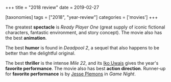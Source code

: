 +++
title = "2018 review"
date = 2019-02-27

[taxonomies]
tags = ["2018", "year-review"]
categories = ['movies']
+++

The greatest **spectacle** is *Ready Player One* (great supply of
iconic fictional characters, fantastic environment, and story concept).
The movie also has the best **animation**.

The best **humor** is found in *Deadpool 2*,
a sequel that also happens to be better than the delightful original.

The best **thriller** is the intense *Mile 22*,
and its [Iko Uwais] gives the year's **favorite performance**.
The movie also has best **action direction**.
Runner-up for **favorite performance** is by [Jesse Plemons] in *Game
Night*.


[Iko Uwais]: https://en.wikipedia.org/wiki/Iko_Uwais
[Jesse Plemons]: https://en.wikipedia.org/wiki/Jesse_Plemons

